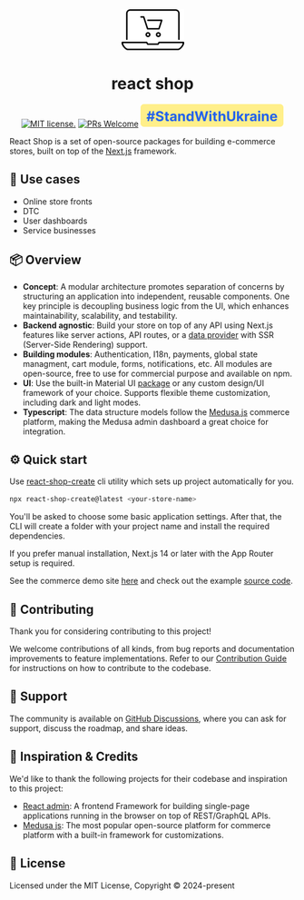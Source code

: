 <div align="center">
  <img src="https://github.com/react-shop-dev/react-shop/blob/readme-file/.github/logo.png?raw=true" alt="logo" width="112">
  <h1>react shop</h1>
</div>

<p align="center">
  <a style="display: inline-block" href="https://github.com/react-shop-dev/react-shop/blob/main/LICENSE.md">
    <img src="https://img.shields.io/badge/license-MIT-blue.svg" alt="MIT license." />
  </a>
  <a style="display: inline-block" href="https://github.com/react-shop-dev/react-shop/blob/main/.github/CONTRIBUTING.md">
    <img src="https://img.shields.io/badge/PRs-welcome-brightgreen.svg" alt="PRs Welcome" />
  </a>
  <a style="display: inline-block" href="https://github.com/vshymanskyy/StandWithUkraine/blob/main/docs/README.md">
    <img src="https://raw.githubusercontent.com/vshymanskyy/StandWithUkraine/main/badges/StandWithUkraine.svg" alt="StandWithUkraine" />
  </a>
<p>

React Shop is a set of open-source packages for building e-commerce stores, built on top of the [Next.js](https://nextjs.org) framework.

## 🛒 Use cases
- Online store fronts
- DTC
- User dashboards
- Service businesses

## 📦 Overview

- **Concept**: A modular architecture promotes separation of concerns by structuring an application into independent, reusable components. One key principle is decoupling business logic from the UI, which enhances maintainability, scalability, and testability.
- **Backend agnostic**: Build your store on top of any API using Next.js features like server actions, API routes, or a [data provider](https://marmelab.com/react-admin/DataProviderList.html) with SSR (Server-Side Rendering) support.
- **Building modules**: Authentication, I18n, payments, global state managment, cart module, forms, notifications, etc. All modules are open-source, free to use for commercial purpose and available on npm.
- **UI**: Use the built-in Material UI [package](https://github.com/react-shop-dev/react-shop/tree/main/packages) or any custom design/UI framework of your choice. Supports flexible theme customization, including dark and light modes.
- **Typescript**: The data structure models follow the [Medusa.js](https://medusajs.com) commerce platform, making the Medusa admin dashboard a great choice for integration.

## ⚙️ Quick start

Use [react-shop-create](https://www.npmjs.com/package/react-shop-create) cli utility which sets up project automatically for you. 

```sh
npx react-shop-create@latest <your-store-name>
```

You'll be asked to choose some basic application settings. After that, the CLI will create a folder with your project name and install the required dependencies.

If you prefer manual installation, Next.js 14 or later with the App Router setup is required.

See the commerce demo site [here](https://bookshelf-demo.com) and check out the example [source code](https://github.com/react-shop-dev/react-shop/tree/main/examples/bookshelf).

## 🤝 Contributing

Thank you for considering contributing to this project! 

We welcome contributions of all kinds, from bug reports and documentation improvements to feature implementations.
Refer to our [Contribution Guide](https://github.com/react-shop-dev/react-shop/blob/main/.github/CONTRIBUTING.md) for instructions on how to contribute to the codebase.

## 💬 Support

The community is available on [GitHub Discussions](https://github.com/react-shop-dev/react-shop/discussions), where you can ask for support, discuss the roadmap, and share ideas.

## 💙 Inspiration & Credits

We'd like to thank the following projects for their codebase and inspiration to this project:

- [React admin](https://marmelab.com/react-admin/): A frontend Framework for building single-page applications running in the browser on top of REST/GraphQL APIs.
- [Medusa js](https://medusajs.com/): The most popular open-source platform for commerce platform with a built-in framework for customizations.

## 📃 License

Licensed under the MIT License, Copyright © 2024-present
